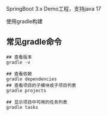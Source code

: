 
SpringBoot 3.x Demo工程，支持java 17

使用gradle构建

## 常见gradle命令

```concept
## 查看版本
gradle -v

## 查看依赖
gradle dependencies
## 查看项目的子模块或子项目列表
gradle projects

## 显示项目中可用的任务列表
gradle tasks
```